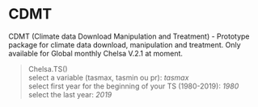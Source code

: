 # CDMT
CDMT (Climate data Download Manipulation and Treatment) - Prototype package for climate data download, manipulation and treatment. Only available for Global monthly Chelsa V.2.1 at moment.


> Chelsa.TS()   
> select a variable (tasmax, tasmin ou pr): *tasmax*  
> select first year for the beginning of your TS (1980-2019): *1980*  
> select the last year: *2019*
